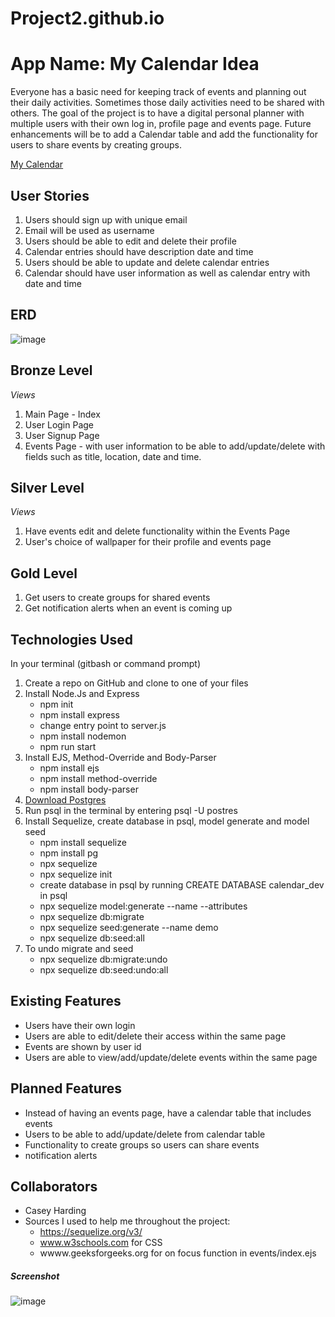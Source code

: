 # Project2.github.io

# App Name: My Calendar Idea

Everyone has a basic need for keeping track of events and planning out their daily activities. Sometimes those daily activities need to be shared with others. The goal
of the project is to have a digital personal planner with multiple users with their own log in, profile page and events page. Future enhancements will be to add a Calendar table and add the functionality for users to share events by creating groups. 

[My Calendar](https://github.com/Mepkaz01/Project2.github.io.git)

## User Stories

1) Users should sign up with unique email 
2) Email will be used as username
3) Users should be able to edit and delete their profile
4) Calendar entries should have description date and time
5) Users should be able to update and delete calendar entries
6) Calendar should have user information as well as calendar entry with date and time

## ERD

![image](https://user-images.githubusercontent.com/82845234/119193755-1b1d7f00-ba50-11eb-93f9-b83853fa6795.png)

## Bronze Level

*Views*
1) Main Page - Index
2) User Login Page 
3) User Signup Page
4) Events Page - with user information to be able to add/update/delete with fields such as title, location, date and time. 

## Silver Level
*Views*
1) Have events edit and delete functionality within the Events Page
2) User's choice of wallpaper for their profile and events page

## Gold Level

1) Get users to create groups for shared events
2) Get notification alerts when an event is coming up


## Technologies Used

In your terminal (gitbash or command prompt)
1) Create a repo on GitHub and clone to one of your files
2) Install Node.Js and Express
    * npm init
    * npm install express
    * change entry point to server.js
    * npm install nodemon
    * npm run start
3) Install EJS, Method-Override and Body-Parser
    * npm install ejs
    * npm install method-override
    * npm install body-parser
4) [Download Postgres](https://www.postgresql.org/download/)
5) Run psql in the terminal by entering psql -U postres
6) Install Sequelize, create database in psql, model generate and model seed
    * npm install sequelize
    * npm install pg 
    * npx sequelize
    * npx sequelize init
    * create database in psql by running CREATE DATABASE calendar_dev in psql
    * npx sequelize model:generate --name --attributes
    * npx sequelize db:migrate
    * npx sequelize seed:generate --name demo
    * npx sequelize db:seed:all
7) To undo migrate and seed
    * npx sequelize db:migrate:undo
    * npx sequelize db:seed:undo:all


## Existing Features

* Users have their own login
* Users are able to edit/delete their access within the same page
* Events are shown by user id
* Users are able to view/add/update/delete events within the same page

## Planned Features

* Instead of having an events page, have a calendar table that includes events
* Users to be able to add/update/delete from calendar table
* Functionality to create groups so users can share events
* notification alerts

## Collaborators

* Casey Harding
* Sources I used to help me throughout the project:
  * https://sequelize.org/v3/
  * www.w3schools.com for CSS
  * wwww.geeksforgeeks.org for on focus function in events/index.ejs

##### Screenshot
![image](https://user-images.githubusercontent.com/82845234/119907866-40622f80-bf1f-11eb-9526-4ee27453dc87.png)


